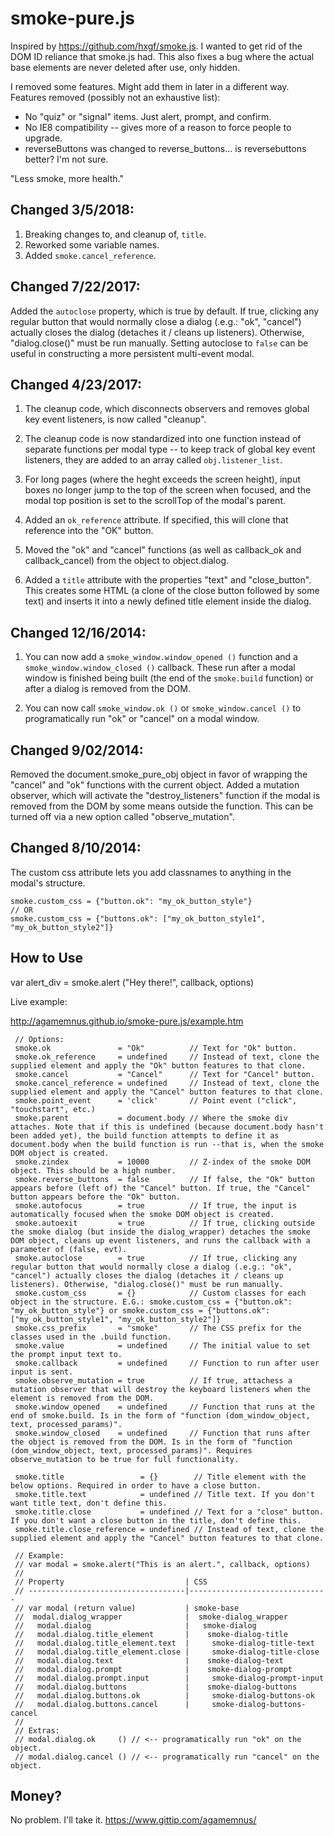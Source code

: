 smoke-pure.js
===============

Inspired by https://github.com/hxgf/smoke.js. I wanted to get rid of the DOM ID reliance that smoke.js had. This also fixes a bug where the actual base elements are never deleted after use, only hidden.

I removed some features. Might add them in later in a different way. Features removed (possibly not an exhaustive list):
* No "quiz" or "signal" items. Just alert, prompt, and confirm.
* No IE8 compatibility -- gives more of a reason to force people to upgrade.
* reverseButtons was changed to reverse_buttons... is reversebuttons better? I'm not sure.

"Less smoke, more health."

Changed 3/5/2018:
-----------
1) Breaking changes to, and cleanup of, `title`.
2) Reworked some variable names.
3) Added `smoke.cancel_reference`.

Changed 7/22/2017:
-----------
Added the `autoclose` property, which is true by default.
If true, clicking any regular button that would normally close a dialog (.e.g.: "ok", "cancel") actually closes the dialog (detaches it / cleans up listeners). Otherwise, "dialog.close()" must be run manually.
Setting autoclose to `false` can be useful in constructing a more persistent multi-event modal.

Changed 4/23/2017:
-----------
1) The cleanup code, which disconnects observers and removes global key event listeners, is now called "cleanup".

2) The cleanup code is now standardized into one function instead of separate functions per modal type -- to keep track of global key event listeners, they are added to an array called `obj.listener_list`.

3) For long pages (where the heght exceeds the screen height), input boxes no longer jump to the top of the screen when focused, and the modal top position is set to the scrollTop of the modal's parent.

4) Added an `ok_reference` attribute. If specified, this will clone that reference into the "OK" button.

5) Moved the "ok" and "cancel" functions (as well as callback_ok and callback_cancel) from the object to object.dialog.

6) Added a `title` attribute with the properties "text" and "close_button". This creates some HTML (a clone of the close button followed by some text) and inserts it into a newly defined title element inside the dialog.

Changed 12/16/2014:
-----------
1) You can now add a ``smoke_window.window_opened ()`` function and a ``smoke_window.window_closed ()`` callback. These run after a modal window is finished being built (the end of the ``smoke.build`` function) or after a dialog is removed from the DOM.

2) You can now call ``smoke_window.ok ()`` or ``smoke_window.cancel ()`` to programatically run "ok" or "cancel" on a modal window.


Changed 9/02/2014:
-----------
Removed the document.smoke_pure_obj object in favor of wrapping the "cancel" and "ok" functions with the current object.
Added a mutation observer, which will activate the "destroy_listeners" function if the modal is removed from the DOM by some means outside the function. This can be turned off via a new option called "observe_mutation".


Changed 8/10/2014:
-----------
The custom css attribute lets you add classnames to anything in the modal's structure.
````
smoke.custom_css = {"button.ok": "my_ok_button_style"}
// OR
smoke.custom_css = {"buttons.ok": ["my_ok_button_style1", "my_ok_button_style2"]}
````


How to Use
-----------

var alert_div = smoke.alert ("Hey there!", callback, options)

Live example:

http://agamemnus.github.io/smoke-pure.js/example.htm


````
 // Options:
 smoke.ok               = "Ok"          // Text for "Ok" button.
 smoke.ok_reference     = undefined     // Instead of text, clone the supplied element and apply the "Ok" button features to that clone.
 smoke.cancel           = "Cancel"      // Text for "Cancel" button.
 smoke.cancel_reference = undefined     // Instead of text, clone the supplied element and apply the "Cancel" button features to that clone.
 smoke.point_event      = 'click'       // Point event ("click", "touchstart", etc.)
 smoke.parent           = document.body // Where the smoke div attaches. Note that if this is undefined (because document.body hasn't been added yet), the build function attempts to define it as document.body when the build function is run --that is, when the smoke DOM object is created.
 smoke.zindex           = 10000         // Z-index of the smoke DOM object. This should be a high number.
 smoke.reverse_buttons  = false         // If false, the "Ok" button appears before (left of) the "Cancel" button. If true, the "Cancel" button appears before the "Ok" button.
 smoke.autofocus        = true          // If true, the input is automatically focused when the smoke DOM object is created.
 smoke.autoexit         = true          // If true, clicking outside the smoke dialog (but inside the dialog_wrapper) detaches the smoke DOM object, cleans up event listeners, and runs the callback with a parameter of (false, evt).
 smoke.autoclose        = true          // If true, clicking any regular button that would normally close a dialog (.e.g.: "ok", "cancel") actually closes the dialog (detaches it / cleans up listeners). Otherwise, "dialog.close()" must be run manually.
 smoke.custom_css       = {}            // Custom classes for each object in the structure. E.G.: smoke.custom_css = {"button.ok": "my_ok_button_style"} or smoke.custom_css = {"buttons.ok": ["my_ok_button_style1", "my_ok_button_style2"]}
 smoke.css_prefix       = "smoke"       // The CSS prefix for the classes used in the .build function.
 smoke.value            = undefined     // The initial value to set the prompt input text to.
 smoke.callback         = undefined     // Function to run after user input is sent.
 smoke.observe_mutation = true          // If true, attachess a mutation observer that will destroy the keyboard listeners when the element is removed from the DOM.
 smoke.window_opened    = undefined     // Function that runs at the end of smoke.build. Is in the form of "function (dom_window_object, text, processed_params)".
 smoke.window_closed    = undefined     // Function that runs after the object is removed from the DOM. Is in the form of "function (dom_window_object, text, processed_params)". Requires observe_mutation to be true for full functionality.
 
 smoke.title                 = {}        // Title element with the below options. Required in order to have a close button.
 smoke.title.text            = undefined // Title text. If you don't want title text, don't define this.
 smoke.title.close           = undefined // Text for a "close" button. If you don't want a close button in the title, don't define this.
 smoke.title.close_reference = undefined // Instead of text, clone the supplied element and apply the "Cancel" button features to that clone.
 
 // Example:
 // var modal = smoke.alert("This is an alert.", callback, options)
 //
 // Property                           | CSS
 // -----------------------------------|-------------------------------
 // var modal (return value)           | smoke-base
 //  modal.dialog_wrapper              |  smoke-dialog_wrapper
 //   modal.dialog                     |   smoke-dialog
 //   modal.dialog.title_element       |    smoke-dialog-title
 //   modal.dialog.title_element.text  |     smoke-dialog-title-text
 //   modal.dialog.title_element.close |     smoke-dialog-title-close
 //   modal.dialog.text                |    smoke-dialog-text
 //   modal.dialog.prompt              |    smoke-dialog-prompt
 //   modal.dialog.prompt.input        |     smoke-dialog-prompt-input
 //   modal.dialog.buttons             |    smoke-dialog-buttons
 //   modal.dialog.buttons.ok          |     smoke-dialog-buttons-ok
 //   modal.dialog.buttons.cancel      |     smoke-dialog-buttons-cancel
 //
 // Extras:
 // modal.dialog.ok     () // <-- programatically run "ok" on the object.
 // modal.dialog.cancel () // <-- programatically run "cancel" on the object.
````

Money?
-----------
No problem. I'll take it. https://www.gittip.com/agamemnus/
